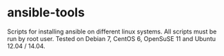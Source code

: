 ansible-tools
=============

Scripts for installing ansible on different linux systems.
All scripts must be run by root user.
Tested on Debian 7, CentOS 6, OpenSuSE 11 and Ubuntu 12.04 / 14.04.
